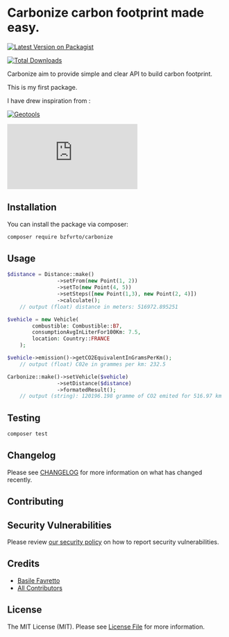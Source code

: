 # Carbonize carbon footprint made easy.

[![Latest Version on Packagist](https://img.shields.io/packagist/v/bzfvrto/carbonize.svg?style=flat-square)](https://packagist.org/packages/bzfvrto/carbonize)
<!-- [![Tests](https://img.shields.io/github/actions/workflow/status/bzfvrto/carbonize/run-tests.yml?branch=main&label=tests&style=flat-square)](https://github.com/bzfvrto/carbonize/actions/workflows/run-tests.yml) -->
[![Total Downloads](https://img.shields.io/packagist/dt/bzfvrto/carbonize.svg?style=flat-square)](https://packagist.org/packages/bzfvrto/carbonize)

Carbonize aim to provide simple and clear API to build carbon footprint.

This is my first package.

I have drew inspiration from :

[![Geotools](https://github.com/thephpleague/geotools)](https://github.com/thephpleague/geotools)

[![Spatie php skeleton](https://github.com/spatie/package-skeleton-php/blob/main/README.md)](https://github.com/spatie/package-skeleton-php/blob/main/README.md)

## Installation

You can install the package via composer:

```bash
composer require bzfvrto/carbonize
```

## Usage

```php
$distance = Distance::make()
                ->setFrom(new Point(1, 2))
                ->setTo(new Point(4, 5))
                ->setSteps([new Point(1,3), new Point(2, 4)])
                ->calculate();
    // output (float) distance in meters: 516972.895251

$vehicle = new Vehicle(
        combustible: Combustible::B7,
        consumptionAvgInLiterFor100Km: 7.5,
        location: Country::FRANCE
    );

$vehicle->emission()->getCO2EquivalentInGramsPerKm();
    // output (float) C02e in grammes per km: 232.5

Carbonize::make()->setVehicle($vehicle)
                ->setDistance($distance)
                ->formatedResult();
    // output (string): 120196.198 gramme of CO2 emited for 516.97 km
```

## Testing

```bash
composer test
```

## Changelog

Please see [CHANGELOG](CHANGELOG.md) for more information on what has changed recently.

## Contributing

<!-- Please see [CONTRIBUTING](https://github.com/spatie/.github/blob/main/CONTRIBUTING.md) for details. -->

## Security Vulnerabilities

Please review [our security policy](../../security/policy) on how to report security vulnerabilities.

## Credits

- [Basile Favretto](https://github.com/bzfvrto)
- [All Contributors](../../contributors)

## License

The MIT License (MIT). Please see [License File](LICENSE.md) for more information.
